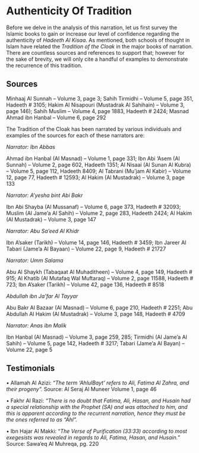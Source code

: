 Authenticity Of Tradition
=========================

Before we delve in the analysis of this narration, let us first survey
the Islamic books to gain or increase our level of confidence regarding
the authenticity of *Hadeeth Al Kisaa*. As mentioned, both schools of
thought in Islam have related the *Tradition of the Cloak* in the major
books of narration. There are countless sources and references to
support that; however for the sake of brevity, we will only cite a
handful of examples to demonstrate the recurrence of this tradition.

Sources
-------

Minhaaj Al Sunnah – Volume 3, page 3; Sahih Tirmidhi – Volume 5, page
351, Hadeeth \# 3105; Hakim Al Nisapouri (Mustadrak Al Sahihain) –
Volume 3, page 146); Sahih Muslim – Volume 4, page 1883, Hadeeth \#
2424; Masnad Ahmad ibn Hanbal – Volume 6, page 292

The Tradition of the Cloak has been narrated by various individuals and
examples of the sources for each of these narrators are:

*Narrator: Ibn Abbas*

Ahmad ibn Hanbal (Al Masnad) – Volume 1, page 331; Ibn Abi ‘Asem (Al
Sunnah) – Volume 2, page 602, Hadeeth 1351; Al Nisaai (Al Sunan Al
Kubra) – Volume 5, page 112, Hadeeth 8409; Al Tabrani (Mu’jam Al Kabir)
– Volume 12, page 77, Hadeeth \# 12593; Al Hakim (Al Mustadrak) – Volume
3, page 133

*Narrator: A’yesha bint Abi Bakr*

Ibn Abi Shayba (Al Mussanaf) – Volume 6, page 373, Hadeeth \# 32093;
Muslim (Al Jame’a Al Sahih) – Volume 2, page 283, Hadeeth 2424; Al Hakim
(Al Mustadrak) – Volume 3, page 147

*Narrator: Abu Sa’eed Al Khidr*

Ibn A’saker (Tarikh) – Volume 14, page 146, Hadeeth \# 3459; Ibn Jareer
Al Tabari (Jame’a Al Bayaan) – Volume 22, page 9, Hadeeth \# 21727

*Narrator: Umm Salama*

Abu Al Shaykh (Tabaqaat Al Muhaditheen) – Volume 4, page 149, Hadeeth \#
915; Al Khatib (Al Mutafaq Wal Muftaraq) – Volume 2, page 11588, Hadeeth
\# 723; Ibn A’saker (Tarikh) – Volume 42, page 136, Hadeeth \# 8518

*Abdullah ibn Ja'far Al Tayyar*

Abu Bakr Al Bazaar (Al Masnad) – Volume 6, page 210, Hadeeth \# 2251;
Abu Abdullah Al Hakim (Al Mustadrak) – Volume 3, page 148, Hadeeth \#
4709

*Narrator: Anas ibn Malik*

Ibn Hanbal (Al Masnad) – Volume 3, page 259, 285; Tirmidhi (Al Jame’a Al
Sahih) – Volume 5, page 142, Hadeeth \# 3217; Tabari (Jame’a Al Bayan) –
Volume 22, page 5

Testimonials
------------

• Allamah Al Azizi: *“The term ‘AhlulBayt’ refers to Ali, Fatima Al
Zahra, and their progeny”.* Source: Al Seraj Al Muneer Volume 1, page 46

• Fakhr Al Razi: *“There is no doubt that Fatima, Ali, Hasan, and Husain
had a special relationship with the Prophet (SA) and was attached to
him, and this is apparent according to the recurrent narration, hence
they must be the ones referred to as “Ahl”.*

• Ibn Hajar Al Makki: “*The Verse of Purification (33:33) according to
most exegesists was revealed in regards to Ali, Fatima, Hasan, and
Husain.”* Source: Sawa’eq Al Muhreqa, pg. 220


